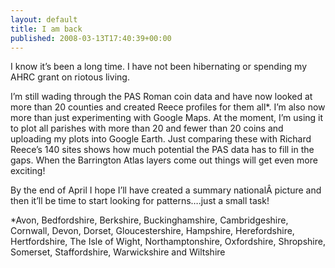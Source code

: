 ```yaml
---
layout: default
title: I am back
published: 2008-03-13T17:40:39+00:00
---
```



I know it’s been a long time. I have not been hibernating or spending my AHRC grant on riotous living.

I’m still wading through the PAS Roman coin data and have now looked at more than 20 counties and created Reece profiles for them all\*. I’m also now more than just experimenting with Google Maps. At the moment, I’m using it to plot all parishes with more than 20 and fewer than 20 coins and uploading my plots into Google Earth. Just comparing these with Richard Reece’s 140 sites shows how much potential the PAS data has to fill in the gaps. When the Barrington Atlas layers come out things will get even more exciting!

By the end of April I hope I’ll have created a summary nationalÂ picture and then it’ll be time to start looking for patterns….just a small task!

\*Avon, Bedfordshire, Berkshire, Buckinghamshire, Cambridgeshire, Cornwall, Devon, Dorset, Gloucestershire, Hampshire, Herefordshire, Hertfordshire, The Isle of Wight, Northamptonshire, Oxfordshire, Shropshire, Somerset, Staffordshire, Warwickshire and Wiltshire
